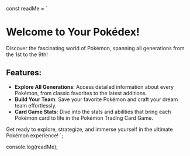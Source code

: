 const readMe = `
  # Welcome to Your Pokédex!
  
  Discover the fascinating world of Pokémon, spanning all generations from the 1st to the 9th!
  
  ## Features:
  - **Explore All Generations**: Access detailed information about every Pokémon, from classic favorites to the latest additions.
  - **Build Your Team**: Save your favorite Pokémon and craft your dream team effortlessly.
  - **Card Game Stats**: Dive into the stats and abilities that bring each Pokémon card to life in the Pokémon Trading Card Game.
  
  Get ready to explore, strategize, and immerse yourself in the ultimate Pokémon experience!
`;

console.log(readMe);

